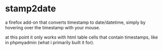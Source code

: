 stamp2date
==========

a firefox add-on that converts timestamp to date/datetime, simply by hovering over the timestamp with your mouse. 

at this point it only works with html table cells that contain timestamps, like in phpmyadmin (what i primarily built it for).
